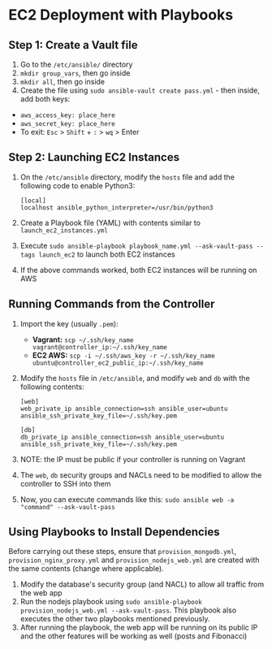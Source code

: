 # EC2 Deployment with Playbooks
## Step 1: Create a Vault file
1. Go to the `/etc/ansible/` directory
2. `mkdir group_vars`, then go inside
3. `mkdir all`, then go inside
4. Create the file using `sudo ansible-vault create pass.yml` - then inside, add both keys:
  * `aws_access_key: place_here`
  * `aws_secret_key: place_here`
  * To exit: `Esc` > `Shift` + `:` > `wq` > Enter

## Step 2: Launching EC2 Instances
1. On the `/etc/ansible` directory, modify the `hosts` file and add the following code to enable Python3:

   ```
   [local]
   localhost ansible_python_interpreter=/usr/bin/python3
   ```
2. Create a Playbook file (YAML) with contents similar to `launch_ec2_instances.yml`
3. Execute `sudo ansible-playbook playbook_name.yml --ask-vault-pass --tags launch_ec2` to launch both EC2 instances
4. If the above commands worked, both EC2 instances will be running on AWS

## Running Commands from the Controller
1. Import the key (usually `.pem`):
   * **Vagrant:** `scp ~/.ssh/key_name vagrant@controller_ip:~/.ssh/key_name`
   * **EC2 AWS:** `scp -i ~/.ssh/aws_key -r ~/.ssh/key_name ubuntu@controller_ec2_public_ip:~/.ssh/key_name`
2. Modify the `hosts` file in `/etc/ansible`, and modify `web` and `db` with the following contents:

   ```
   [web]
   web_private_ip ansible_connection=ssh ansible_user=ubuntu ansible_ssh_private_key_file=~/.ssh/key.pem

   [db]
   db_private_ip ansible_connection=ssh ansible_user=ubuntu ansible_ssh_private_key_file=~/.ssh/key.pem
   ```

3. NOTE: the IP must be public if your controller is running on Vagrant
4. The `web`, `db` security groups and NACLs need to be modified to allow the controller to SSH into them
5. Now, you can execute commands like this: `sudo ansible web -a "command" --ask-vault-pass`

## Using Playbooks to Install Dependencies
Before carrying out these steps, ensure that `provision_mongodb.yml`, `provision_nginx_proxy.yml` and `provision_nodejs_web.yml` are created with the same contents (change where applicable).
1. Modify the database's security group (and NACL) to allow all traffic from the web app
2. Run the nodejs playbook using `sudo ansible-playbook provision_nodejs_web.yml --ask-vault-pass`. This playbook also executes the other two playbooks mentioned previously.
3. After running the playbook, the web app will be running on its public IP and the other features will be working as well (posts and Fibonacci)
